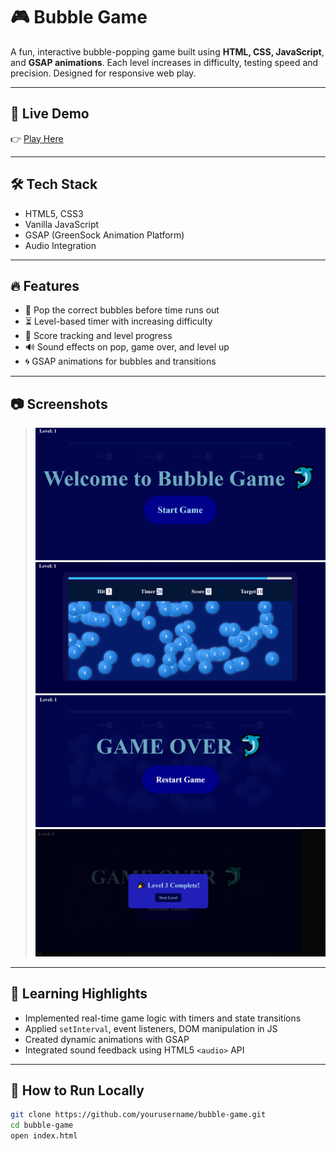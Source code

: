 # 🎮 Bubble Game

A fun, interactive bubble-popping game built using **HTML, CSS, JavaScript**, and **GSAP animations**. Each level increases in difficulty, testing speed and precision. Designed for responsive web play.

---

## 🚀 Live Demo

👉 [Play Here](https://bubble-pop-game-kritika.netlify.app/) 

---

## 🛠 Tech Stack

- HTML5, CSS3
- Vanilla JavaScript
- GSAP (GreenSock Animation Platform)
- Audio Integration

---

## 🔥 Features

- 🎯 Pop the correct bubbles before time runs out
- ⏳ Level-based timer with increasing difficulty
- 🧠 Score tracking and level progress
- 🔊 Sound effects on pop, game over, and level up
- 🌀 GSAP animations for bubbles and transitions

---

## 📷 Screenshots

> ![alt text](images/image.png)
![alt text](images/image-1.png)
![alt text](images/image-2.png)
![alt text](images/image-3.png)

---

## 🧠 Learning Highlights

- Implemented real-time game logic with timers and state transitions
- Applied `setInterval`, event listeners, DOM manipulation in JS
- Created dynamic animations with GSAP
- Integrated sound feedback using HTML5 `<audio>` API

---

## 🧪 How to Run Locally

```bash
git clone https://github.com/yourusername/bubble-game.git
cd bubble-game
open index.html
